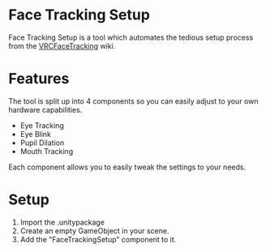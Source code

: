 # Face Tracking Setup

Face Tracking Setup is a tool which automates the tedious setup process from the [VRCFaceTracking](https://github.com/benaclejames/VRCFaceTracking/wiki) wiki.


# Features
The tool is split up into 4 components so you can easily adjust to your own hardware capabilities.
- Eye Tracking
- Eye Blink
- Pupil Dilation
- Mouth Tracking

Each component allows you to easily tweak the settings to your needs.


# Setup
1. Import the .unitypackage
2. Create an empty GameObject in your scene.
3. Add the "FaceTrackingSetup" component to it.